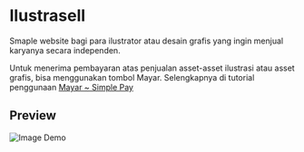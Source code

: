 # Ilustrasell
Smaple website bagi para ilustrator atau desain grafis yang ingin menjual karyanya secara independen.

Untuk menerima pembayaran atas penjualan asset-asset ilustrasi atau asset grafis, bisa menggunakan tombol Mayar. Selengkapnya di tutorial penggunaan [Mayar ~ Simple Pay](https://www.notion.so/Mayar-Case-Study-96adf4f8619d417ca37b561cdbc00b08)

## Preview
![Image Demo]()